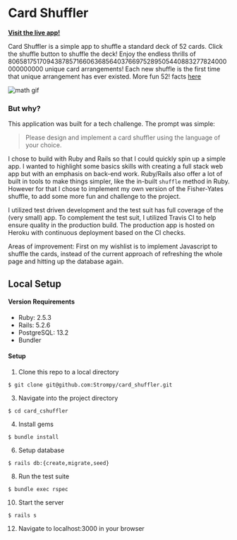 # Card Shuffler




**[Visit the live app!](https://fathomless-peak-62695.herokuapp.com/)**

Card Shuffler is a simple app to shuffle a standard deck of 52 cards. Click the shuffle button to shuffle the deck! Enjoy the endless thrills of 80658175170943878571660636856403766975289505440883277824000000000000 unique card arrangements! Each new shuffle is the first time that unique arrangement has ever existed. More fun 52! facts [here](https://czep.net/weblog/52cards.html)

![math gif](https://media.giphy.com/media/ne3xrYlWtQFtC/giphy.gif)

### But why?
This application was built for a tech challenge. The prompt was simple: 
> Please design and implement a card shuffler using the language of your choice.

I chose to build with Ruby and Rails so that I could quickly spin up a simple app. I wanted to highlight some basics skills with creating a full stack web app but with an emphasis on back-end work. Ruby/Rails also offer a lot of built in tools to make things simpler, like the in-built `shuffle` method in Ruby. However for that I chose to implement my own version of the Fisher-Yates shuffle, to add some more fun and challenge to the project.

I utilized test driven development and the test suit has full coverage of the (very small) app. To complement the test suit, I utilized Travis CI to help ensure quality in the production build. The production app is hosted on Heroku with continuous deployment based on the CI checks.

Areas of improvement: First on my wishlist is to implement Javascript to shuffle the cards, instead of the current approach of refreshing the whole page and hitting up the database again. 



## Local Setup

#### Version Requirements

* Ruby: 2.5.3
* Rails: 5.2.6
* PostgreSQL: 13.2
* Bundler

#### Setup
1. Clone this repo to a local directory
```
$ git clone git@github.com:Strompy/card_shuffler.git
```
3. Navigate into the project directory 
```
$ cd card_cshuffler
```
4. Install gems 
```
$ bundle install
```
6. Setup database
```
$ rails db:{create,migrate,seed}
```
8. Run the test suite
```
$ bundle exec rspec
```
10. Start the server 
```
$ rails s
```
12. Navigate to localhost:3000 in your browser

